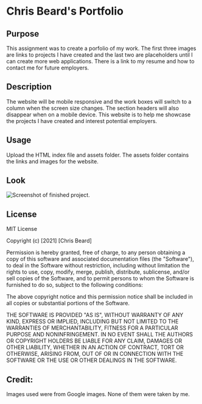 # Chris Beard's Portfolio

## Purpose
This assignment was to create a porfolio of my work. The first three images are links to projects I have created and the last two are placeholders until I can create more web applications. There is a link to my resume and how to contact me for future employers. 

## Description
The website will be mobile responsive and the work boxes will switch to a column when the screen size changes. The section headers will also disappear when on a mobile device. This website is to help me showcase the projects I have created and interest potential employers. 

## Usage
Upload the HTML index file and assets folder. The assets folder contains the links and images for the website. 

## Look
![Screenshot of finished project.](./assets/images/screenshot.png)

## License
MIT License

Copyright (c) [2021] [Chris Beard]

Permission is hereby granted, free of charge, to any person obtaining a copy of this software and associated documentation files (the "Software"), to deal in the Software without restriction, including without limitation the rights to use, copy, modify, merge, publish, distribute, sublicense, and/or sell copies of the Software, and to permit persons to whom the Software is furnished to do so, subject to the following conditions:

The above copyright notice and this permission notice shall be included in all copies or substantial portions of the Software.

THE SOFTWARE IS PROVIDED "AS IS", WITHOUT WARRANTY OF ANY KIND, EXPRESS OR IMPLIED, INCLUDING BUT NOT LIMITED TO THE WARRANTIES OF MERCHANTABILITY, FITNESS FOR A PARTICULAR PURPOSE AND NONINFRINGEMENT. IN NO EVENT SHALL THE AUTHORS OR COPYRIGHT HOLDERS BE LIABLE FOR ANY CLAIM, DAMAGES OR OTHER LIABILITY, WHETHER IN AN ACTION OF CONTRACT, TORT OR OTHERWISE, ARISING FROM, OUT OF OR IN CONNECTION WITH THE SOFTWARE OR THE USE OR OTHER DEALINGS IN THE SOFTWARE.

## Credit:
Images used were from Google images. None of them were taken by me.
